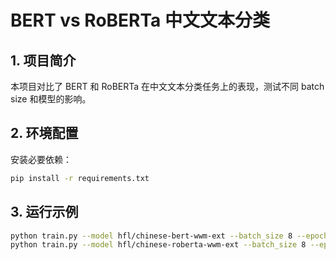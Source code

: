 # BERT vs RoBERTa 中文文本分类

## 1. 项目简介
本项目对比了 BERT 和 RoBERTa 在中文文本分类任务上的表现，测试不同 batch size 和模型的影响。

## 2. 环境配置
安装必要依赖：
```bash
pip install -r requirements.txt
```

## 3. 运行示例
```bash
python train.py --model hfl/chinese-bert-wwm-ext --batch_size 8 --epochs 3
python train.py --model hfl/chinese-roberta-wwm-ext --batch_size 8 --epochs 3
```
